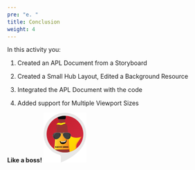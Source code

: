 ```yaml
---
pre: "e. "
title: Conclusion
weight: 4
---
```


In this activity you:

1.  Created an APL Document from a Storyboard

2.  Created a Small Hub Layout, Edited a Background Resource

3.  Integrated the APL Document with the code

4.  Added support for Multiple Viewport Sizes

**Like a boss\!** ![The Sauce Boss](/images/skill-icon.png)
